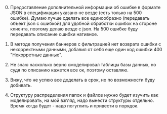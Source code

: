 0. Предоставление дополнительной информации об ошибке в формате JSON в спецификации указано не везде (есть только на 500 ошибке). Думаю лучше сделать все единообразно (передавать объект json с ошибкой) для удобной обработки ошибок на стороне клиента, поэтому делаю везде с json. На 500 ошибке буду передавать описание ошибки нативное.

1. В методе получения баннеров с фильтрацией нет возврата ошибки с некорректными данными, добавил от себя еще один код ошибки 400 "Некорретные данные".

2. Не знаю насколько верно смоделировал таблицы базы данных, но судя по описанию кажется все ок, поэтому оставляю.

3. Вижу, что не успею все доделать в срок, но по возможности буду добивать.

4. Структуру распределения папок и файлов нужно будет изучить как моделировать, на мой взгляд, надо вынести структуры отдельно. Время когда будет - надо погуглить и привести в порядок.